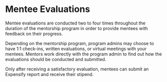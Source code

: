 # Mentee Evaluations

Mentee evaluations are conducted two to four times throughout the duration of the mentorship program in order to provide mentees with feedback on their progress. 

Depending on the mentorship program, program admins may choose to have 1:1 check-ins, written evaluations, or virtual meetings with your mentees. Mentors work directly with the program admin to find out how the evaluations should be conducted and submitted. 

Only after receiving a satisfactory evaluation, mentees can submit an Expensify report and receive their stipend.    


  


